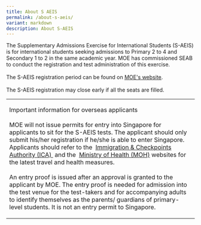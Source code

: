 ```yaml
---
title: About S AEIS
permalink: /about-s-aeis/
variant: markdown
description: About S-AEIS
---
```

<p>The Supplementary Admissions Exercise for International Students (S-AEIS)
is for international students seeking admissions to Primary 2 to 4 and
Secondary 1 to 2 in the&nbsp;same academic year. MOE has commissioned SEAB
to conduct the registration and test administration of this exercise.
<br>
<br>The S-AEIS registration period can be found on&nbsp;<a href="https://www.moe.gov.sg/international-students/s-aeis" rel="noopener noreferrer nofollow" target="_blank"><u>MOE's website</u></a>.
<br>
<br>The S-AEIS registration may close early if all the seats are filled.</p>
<table>
<tbody>
<tr>
<td rowspan="1" colspan="1">
<p>Important information for overseas applicants
<br>
<br>MOE will not issue permits for entry into Singapore for applicants to
sit for the S-AEIS tests. The applicant should only submit his/her registration
if he/she is able to enter Singapore. Applicants should refer to the&nbsp;
<a href="https://safetravel.ica.gov.sg/" rel="noopener noreferrer" target="_blank"><u>Immigration &amp; Checkpoints Authority (ICA)</u>
</a>&nbsp;and the&nbsp; <a href="https://www.moh.gov.sg/covid-19" rel="noopener noreferrer" target="_blank"><u>Ministry of Health (MOH)</u></a>&nbsp;websites
for the latest travel and health measures.
<br>
<br>An entry proof is issued after an approval is granted to the applicant
by MOE. The entry proof is needed for admission into the test venue for
the test-takers and for accompanying adults to identify themselves as the
parents/ guardians of primary-level students. It is not an entry permit
to Singapore.</p>
</td>
</tr>
</tbody>
</table>
<p></p>